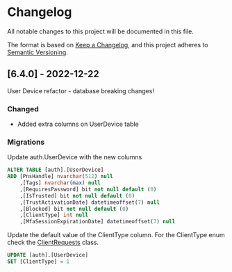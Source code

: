 ﻿# Changelog

All notable changes to this project will be documented in this file.

The format is based on [Keep a Changelog](https://keepachangelog.com/en/1.0.0/),
and this project adheres to [Semantic Versioning](https://semver.org/spec/v2.0.0.html).

## [6.4.0] - 2022-12-22
User Device refactor - database breaking changes!
### Changed
- Added extra columns on UserDevice table

### Migrations 
Update auth.UserDevice with the new columns
```sql
ALTER TABLE [auth].[UserDevice] 
ADD [PnsHandle] nvarchar(512) null
    ,[Tags] nvarchar(max) null
    ,[RequiresPassword] bit not null default (0)
    ,[IsTrusted] bit not null default (0)
    ,[TrustActivationDate] datetimeoffset(7) null
    ,[Blocked] bit not null default (0)
    ,[ClientType] int null
    ,[MfaSessionExpirationDate] datetimeoffset(7) null 
```
Update the default value of the ClientType column. For the ClientType enum check the [ClientRequests](./Features/IdentityServerApi/Models/Requests/ClientRequests.cs) class.

```sql
UPDATE [auth].[UserDevice]
SET [ClientType] = 1
```